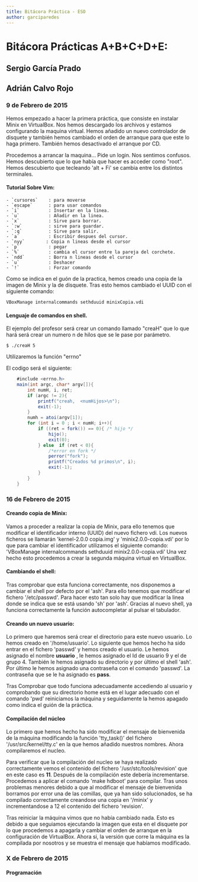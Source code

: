 ```yaml
---
title: Bitácora Práctica - ESO
author: garciparedes 
---
```


# Bitácora Prácticas A+B+C+D+E: 
## Sergio García Prado
## Adrián Calvo Rojo

### 9 de Febrero de 2015

Hemos empezado a hacer la primera práctica, que consiste en instalar Minix en VirtualBox. Nos hemos descargado los archivos y estamos configurando la maquina virtual. Hemos añadido un nuevo controlador de disquete y también hemos cambiado el orden de arranque para que este lo haga primero. También hemos desactivado el arranque por CD. 
    
Procedemos a arrancar la maquina... Pide un login. Nos sentimos confusos. Hemos descubierto que lo que había que hacer es acceder como "root". Hemos descubierto que tecleando 'alt + Fi' se cambia entre los distintos terminales.
 
#### Tutorial Sobre Vim:
    - `cursores`	: para moverse
    - `escape`	    : para usar comandos
    - `i`  		    : Insertar en la linea.
    - `u`  		    : Añadir en la linea.
    - `x` 		    : Sirve para borrar.
    - `:w` 		    : sirve para guardar.
    - `:q`		    : Sirve para salir.
    - `a` 		    : Escribir despues del cursor.
    - `nyy`        : Copia n lineas desde el cursor
    - `p`           : pegar
    - `%`           : cambia el cursor entre la pareja del corchete.
    - `ndd`         : Borra n lineas desde el cursor
    - `u`           : Deshacer
    - `!`           : Forzar comando
		
Como se indica en el guón de la practica, hemos creado una copia de la imagen de Minix y la de disquete. Tras esto hemos cambiado el UUID con el siguiente comando:

``VBoxManage internalcommands sethduuid minixCopia.vdi``

#### Lenguaje de comandos en shell. 
El ejemplo del profesor será crear un comando llamado "creaH" que lo que hará será crear un  numero n de hilos que se le pase por parámetro.

``$ ./creaH 5``

Utilizaremos la función "errno"

El codigo será el siguiente:

```java
    #include <errno.h>
    main(int argc, char* argv[]){
        int numH, i, ret;
        if (argc != 2){
            printf("creah,  <numHijos>\n");
            exit(-1);
        }
        numh = atoi(argv[1]);
        for (int i = 0 ; i < numH; i++){
            if ((ret = fork()) == 0){ /* hijo */
                hijo();
                exit(0);
            } else  if (ret < 0){
                /*error en fork */
                perror("fork");
                printf("Creados %d primos\n", i);
                exit(-1);
            }
        }
    }
```

### 16 de Febrero de 2015

#### Creando copia de Minix:
Vamos a proceder a realizar la copia de Minix, para ello tenemos que modificar el identificador interno (UUID) del nuevo fichero vdi. Los nuevos ficheros se llamarán 'kernel-2.0.0 copia.img' y 'minix2.0.0-copia.vdi' por lo que para cambiar el identificador utilizamos el siguiente comando:
    'VBoxManage internalcommands sethduuid minix2.0.0-copia.vdi'
Una vez hecho esto procedemos a crear la segunda máquina virtual en VirtualBox. 

#### Cambiando el shell:
Tras comprobar que esta funciona correctamente, nos disponemos a cambiar el shell por defecto por el 'ash'. Para ello tenemos que modificar el fichero '/etc/passwd'. Para hacer esto tan solo hay que modificar la linea donde se indica que se está usando 'sh' por 'ash'. Gracias al nuevo shell, ya funciona correctamente la función autocompletar al pulsar el tabulador.

#### Creando un nuevo usuario:
Lo primero que haremos será crear el directorio para este nuevo usuario. Lo hemos creado en '/home/usuario'. Lo siguiente que hemos hecho ha sido entrar en el fichero 'passwd' y hemos creado el usuario. Le hemos asignado el nombre **usuario** , le hemos asignado el Id de usuario 9 y el de grupo 4. También le hemos asignado su directorio y por último el shell 'ash'. Por último le hemos asignado una contraseña con el comando 'passwd'. La contraseña que se le ha asignado es **pass**.

Tras Comprobar que todo funciona adecuadamente accediendo al usuario y comprobando que su directorio home está en el lugar adecuado con el comando 'pwd' reiniciamos la máquina y seguidamente la hemos apagado como indica el guión de la práctica.

#### Compilación del núcleo
Lo primero que hemos hecho ha sido modificar el mensaje de bienvenida de la máquina modificando la función 'tty_task()' del fichero '/usr/src/kernel/tty.c' en la que hemos añadido nuestros nombres. Ahora compilaremos el nucleo.

Para verificar que la compilación del nucleo se haya realizado correctamente vemos el contenido del fichero '/usr/stc/tools/revision' que en este caso es **11**. Después de la compilación este debería incrementarse. Procedemos a aplicar el comando 'make hdboot' para compilar. Tras unos problemas menores debido a que al modificar el mensaje de bienvenida borramos por error una de las comillas, que ya han sido solucionados, se ha compilado correctamente creandose una copia en '/minix' y incrementandose a 12 el contenido del fichero 'revision'.

Tras reiniciar la máquina vimos que no había cambiado nada. Esto es debido a que seguiamos ejecutando la imagen que esta en el disquete por lo que procedemos a apagarla y cambiar el orden de arranque en la configuración de VirtualBox. Ahora si, la versión que corre la máquina es la compilada por nosotros y se muestra el mensaje que habíamos modificado.


### X de Febrero de 2015

#### Programación

